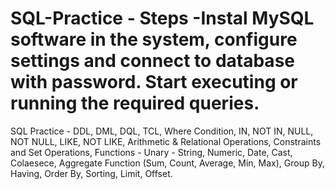 # SQL-Practice - Steps -Instal MySQL software in the system, configure settings and connect to database with password. Start executing or running the required queries.
SQL Practice - DDL, DML, DQL, TCL, Where Condition, IN, NOT IN, NULL, NOT NULL, LIKE, NOT LIKE, Arithmetic &amp; Relational Operations, Constraints and Set Operations, Functions - Unary - String, Numeric, Date, Cast, Colaesece, Aggregate Function (Sum, Count, Average, Min, Max), Group By, Having, Order By, Sorting, Limit, Offset.
